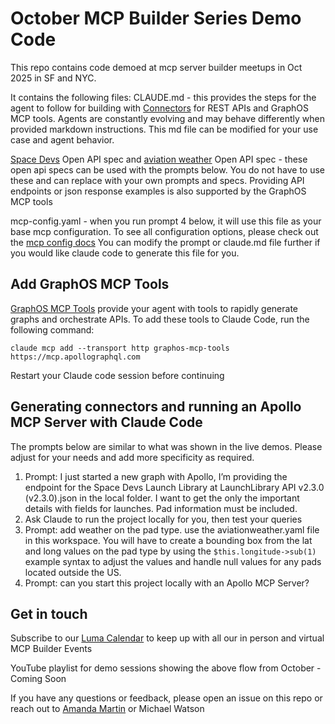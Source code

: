 # October MCP Builder Series Demo Code
This repo contains code demoed at mcp server builder meetups in Oct 2025 in SF and NYC.

It contains the following files:
CLAUDE.md - this provides the steps for the agent to follow for building with [Connectors](https://www.apollographql.com/docs/graphos/connectors) for REST APIs and GraphOS MCP tools.  Agents are constantly evolving and may behave differently when provided markdown instructions.  This md file can be modified for your use case and agent behavior. 

[Space Devs](https://thespacedevs.com/llapi) Open API spec and [aviation weather](https://aviationweather.gov/data/api/) Open API spec - these open api specs can be used with the prompts below. You do not have to use these and can replace with your own prompts and specs.  Providing API endpoints or json response examples is also supported by the GraphOS MCP tools

mcp-config.yaml - when you run prompt 4 below, it will use this file as your base mcp configuration.  To see all configuration options, please check out the [mcp config docs](https://www.apollographql.com/docs/apollo-mcp-server/config-file) You can modify the prompt or claude.md file further if you would like claude code to generate this file for you.

## Add GraphOS MCP Tools

[GraphOS MCP Tools](https://www.apollographql.com/docs/graphos/platform/graphos-mcp-tools) provide your agent with tools to rapidly generate graphs and orchestrate APIs. To add these tools to Claude Code, run the following command:

`claude mcp add --transport http graphos-mcp-tools https://mcp.apollographql.com`

Restart your Claude code session before continuing

## Generating connectors and running an Apollo MCP Server with Claude Code

The prompts below are similar to what was shown in the live demos.  Please adjust for your needs and add more specificity as required.

1. Prompt:  I just started a new graph with Apollo, I’m providing the endpoint for the Space Devs Launch Library at LaunchLibrary API v2.3.0 (v2.3.0).json in the local folder.
I want to get the only the important details with fields for launches. Pad information must be included.
2. Ask Claude to run the project locally for you, then test your queries
3. Prompt: add weather on the pad type. use the aviationweather.yaml file in this workspace. You will have to create a bounding box from the lat and long values on the pad type by using the `$this.longitude->sub(1)` example syntax to adjust the values and handle null values for any pads located outside the US.
4. Prompt: can you start this project locally with an Apollo MCP Server?

## Get in touch

Subscribe to our [Luma Calendar](https://luma.com/mcp-server?k=c&utm_source=github) to keep up with all our in person and virtual MCP Builder Events

YouTube playlist for demo sessions showing the above flow from October - Coming Soon

If you have any questions or feedback, please open an issue on this repo or reach out to [Amanda Martin](https://www.linkedin.com/in/amandamartin-dev) or Michael Watson
